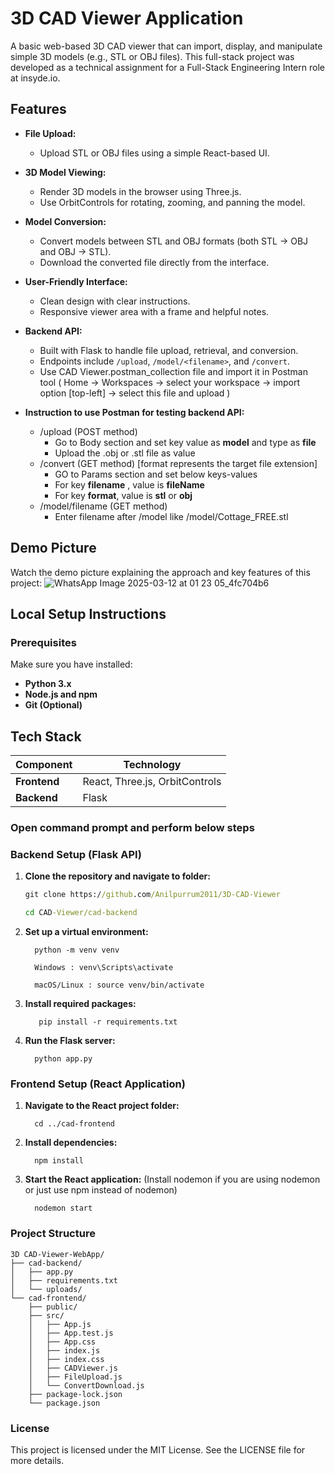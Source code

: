 # 3D CAD Viewer Application

A basic web-based 3D CAD viewer that can import, display, and manipulate simple 3D models (e.g., STL or OBJ files). This full-stack project was developed as a technical assignment for a Full-Stack Engineering Intern role at insyde.io.

## Features

- **File Upload:**  
  - Upload STL or OBJ files using a simple React-based UI.
  
- **3D Model Viewing:**  
  - Render 3D models in the browser using Three.js.
  - Use OrbitControls for rotating, zooming, and panning the model.
  
- **Model Conversion:**  
  - Convert models between STL and OBJ formats (both STL → OBJ and OBJ → STL).
  - Download the converted file directly from the interface.
  
- **User-Friendly Interface:**  
  - Clean design with clear instructions.
  - Responsive viewer area with a frame and helpful notes.

- **Backend API:**  
  - Built with Flask to handle file upload, retrieval, and conversion.
  - Endpoints include `/upload`, `/model/<filename>`, and `/convert`.
  - Use CAD Viewer.postman_collection file and import it in Postman tool ( Home -> Workspaces -> select your workspace -> import option [top-left] -> select this file and upload )
- **Instruction to use Postman for testing backend API:**
    - /upload (POST method)
        - Go to Body section and set key value as **model** and type as **file**
        - Upload the .obj or .stl file as value
    - /convert (GET method) [format represents the target file extension]
        - GO to Params section and set below keys-values
        - For key **filename** , value is **fileName**
        - For key **format**, value is **stl** or **obj**
    - /model/filename (GET method)
      - Enter filename after /model like /model/Cottage_FREE.stl        

## Demo Picture

Watch the demo picture explaining the approach and key features of this project:
![WhatsApp Image 2025-03-12 at 01 23 05_4fc704b6](https://github.com/user-attachments/assets/c1de77c8-3295-4683-994a-57ff9b32019f)


## Local Setup Instructions

### Prerequisites

Make sure you have installed:
- **Python 3.x**
- **Node.js and npm**
- **Git (Optional)**

##  Tech Stack

| Component    | Technology |
|-------------|------------|
| **Frontend** | React, Three.js, OrbitControls |
| **Backend**  | Flask |

### Open command prompt and perform below steps
### Backend Setup (Flask API)
1. **Clone the repository and navigate to folder:**
   ```cmd
   git clone https://github.com/Anilpurrum2011/3D-CAD-Viewer
   
   cd CAD-Viewer/cad-backend
   ```

2. **Set up a virtual environment:**
   ```
     python -m venv venv
   
     Windows : venv\Scripts\activate
   
     macOS/Linux : source venv/bin/activate
   ```
3. **Install required packages:**
    ```
       pip install -r requirements.txt
    ```
4. **Run the Flask server:**
     ```
       python app.py
     ```
   
### Frontend Setup (React Application)
1. **Navigate to the React project folder:**
   ```
     cd ../cad-frontend
   ```
2. **Install dependencies:**
     ```
       npm install
     ```
3. **Start the React application:** (Install nodemon if you are using nodemon or just use npm instead of nodemon)
   ```
     nodemon start
   ``` 

### Project Structure
    3D CAD-Viewer-WebApp/
    ├── cad-backend/
    │   ├── app.py
    │   ├── requirements.txt
    │   └── uploads/
    └── cad-frontend/
        ├── public/
        ├── src/
        │   ├── App.js
        │   ├── App.test.js
        │   ├── App.css
        │   ├── index.js
        │   ├── index.css
        │   ├── CADViewer.js
        │   ├── FileUpload.js
        │   └── ConvertDownload.js
        ├── package-lock.json
        └── package.json

### License

This project is licensed under the MIT License. See the LICENSE file for more details.

